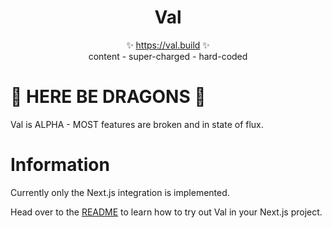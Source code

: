 <p align="center">
  <h1 align="center">Val</h1>
  <p align="center">
    ✨ <a href="https://val.build">https://val.build</a> ✨
    <br/>
    content - super-charged - hard-coded
  </p>
</p>

# 🐉 HERE BE DRAGONS 🐉

Val is ALPHA - MOST features are broken and in state of flux.

# Information

Currently only the Next.js integration is implemented.

Head over to the [README](./packages/next/README.md) to learn how to try out Val in your Next.js project.
